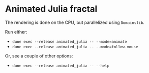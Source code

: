 # Animated Julia fractal 

The rendering is done on the CPU, but parallelized using `Domainslib`.

Run either:
- `dune exec --release animated_julia -- --mode=animate`
- `dune exec --release animated_julia -- --mode=follow-mouse`

Or, see a couple of other options:
- `dune exec --release animated_julia -- --help`

